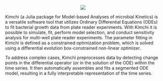 <p align="center">
  <img src="https://github.com/pinheiroGroup/Kimchi.jl/blob/main/static/kimchi_logo.png">
</p>

Kimchi (a Julia package for Model-based Analyses of microbial Kinetics) is a versatile software tool that utilizes Ordinary Differential Equations (ODEs) to fit bacterial growth data from plate reader experiments. 
With Kimchi it is possible to simulate, fit, perform model selection, and conduct sensitivity analysis for multi-well plate reader experiments.
The parameter fitting in Kimchi is defined as a constrained optimization problem, which is solved using a differential evolution box-constrained non-linear optimizer.

To address complex cases,  Kimchi preprocesses data by detecting change points in the differential operator (or in the solution of the ODE) within the time series. 
It then automatically assembles and fits a segmented ODE model, resulting in a fully interpretable representation of the time series.
